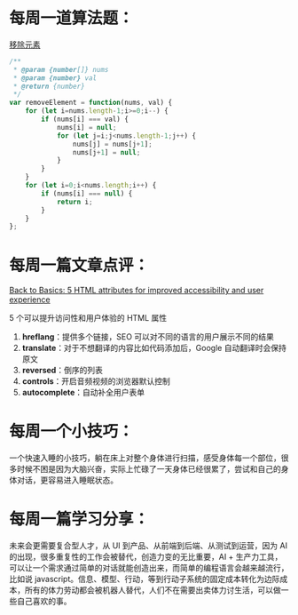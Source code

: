 # 每周一道算法题：

[移除元素](https://leetcode.cn/problems/remove-element/)

```js
/**
 * @param {number[]} nums
 * @param {number} val
 * @return {number}
 */
var removeElement = function(nums, val) {
    for (let i=nums.length-1;i>=0;i--) {
        if (nums[i] === val) {
            nums[i] = null;
            for (let j=i;j<nums.length-1;j++) {
                nums[j] = nums[j+1];
                nums[j+1] = null;
            }
        }
    }
    for (let i=0;i<nums.length;i++) {
        if (nums[i] === null) {
            return i;
        }
    }
};
```



# 每周一篇文章点评：

[Back to Basics: 5 HTML attributes for improved accessibility and user experience](https://www.htmhell.dev/adventcalendar/2023/4/)

5 个可以提升访问性和用户体验的 HTML 属性

1. **hreflang**：提供多个链接，SEO 可以对不同的语言的用户展示不同的结果
2. **translate**：对于不想翻译的内容比如代码添加后，Google 自动翻译时会保持原文
3. **reversed**：倒序的列表
4. **controls**：开启音频视频的浏览器默认控制
5. **autocomplete**：自动补全用户表单



# 每周一个小技巧：

一个快速入睡的小技巧，躺在床上对整个身体进行扫描，感受身体每一个部位，很多时候不困是因为大脑兴奋，实际上忙碌了一天身体已经很累了，尝试和自己的身体对话，更容易进入睡眠状态。



# 每周一篇学习分享：

未来会更需要复合型人才，从 UI 到产品、从前端到后端、从测试到运营，因为 AI 的出现，很多重复性的工作会被替代，创造力变的无比重要，AI + 生产力工具，可以让一个需求通过简单的对话就能创造出来，而简单的编程语言会越来越流行，比如说 javascript。信息、模型、行动，等到行动子系统的固定成本转化为边际成本，所有的体力劳动都会被机器人替代，人们不在需要出卖体力讨生活，可以做一些自己喜欢的事。
